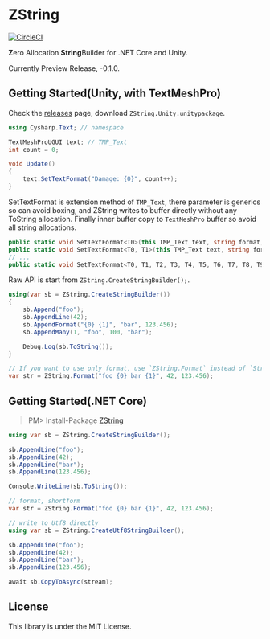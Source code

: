 ZString
===
[![CircleCI](https://circleci.com/gh/Cysharp/ZString.svg?style=svg)](https://circleci.com/gh/Cysharp/ZString)

**Z**ero Allocation **String**Builder for .NET Core and Unity.

Currently Preview Release, -0.1.0.

Getting Started(Unity, with TextMeshPro)
---
Check the [releases](https://github.com/Cysharp/ZString/releases) page, download `ZString.Unity.unitypackage`.

```csharp
using Cysharp.Text; // namespace

TextMeshProUGUI text; // TMP_Text
int count = 0;

void Update()
{
    text.SetTextFormat("Damage: {0}", count++);
}
```

SetTextFormat is extension method of `TMP_Text`, there parameter is generics so can avoid boxing, and ZString writes to buffer directly without any ToString allocation. Finally inner buffer copy to `TextMeshPro` buffer so avoid all string allocations.

```csharp
public static void SetTextFormat<T0>(this TMP_Text text, string format, T0 arg0)
public static void SetTextFormat<T0, T1>(this TMP_Text text, string format, T0 arg0, T1 arg1)
// ...
public static void SetTextFormat<T0, T1, T2, T3, T4, T5, T6, T7, T8, T9, T10, T11, T12, T13, T14, T15>(this TMP_Text text, string format, T0 arg0, T1 arg1, T2 arg2, T3 arg3, T4 arg4, T5 arg5, T6 arg6, T7 arg7, T8 arg8, T9 arg9, T10 arg10, T11 arg11, T12 arg12, T13 arg13, T14 arg14, T15 arg15)
```

Raw API is start from `ZString.CreateStringBuilder();`.

```csharp
using(var sb = ZString.CreateStringBuilder())
{
    sb.Append("foo");
    sb.AppendLine(42);
    sb.AppendFormat("{0} {1}", "bar", 123.456);
    sb.AppendMany(1, "foo", 100, "bar");

    Debug.Log(sb.ToString());
}

// If you want to use only format, use `ZString.Format` instead of `String.Format`.
var str = ZString.Format("foo {0} bar {1}", 42, 123.456);
```

Getting Started(.NET Core)
---

> PM> Install-Package [ZString](https://www.nuget.org/packages/ZString)

```csharp
using var sb = ZString.CreateStringBuilder();

sb.AppendLine("foo");
sb.AppendLine(42);
sb.AppendLine("bar");
sb.AppendLine(123.456);

Console.WriteLine(sb.ToString());

// format, shortform
var str = ZString.Format("foo {0} bar {1}", 42, 123.456);
```

```csharp
// write to Utf8 directly
using var sb = ZString.CreateUtf8StringBuilder();

sb.AppendLine("foo");
sb.AppendLine(42);
sb.AppendLine("bar");
sb.AppendLine(123.456);

await sb.CopyToAsync(stream);
```

License
---
This library is under the MIT License.
